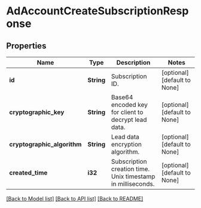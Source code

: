 # AdAccountCreateSubscriptionResponse

## Properties
Name | Type | Description | Notes
------------ | ------------- | ------------- | -------------
**id** | **String** | Subscription ID. | [optional] [default to None]
**cryptographic_key** | **String** | Base64 encoded key for client to decrypt lead data. | [optional] [default to None]
**cryptographic_algorithm** | **String** | Lead data encryption algorithm. | [optional] [default to None]
**created_time** | **i32** | Subscription creation time. Unix timestamp in milliseconds. | [optional] [default to None]

[[Back to Model list]](../README.md#documentation-for-models) [[Back to API list]](../README.md#documentation-for-api-endpoints) [[Back to README]](../README.md)


